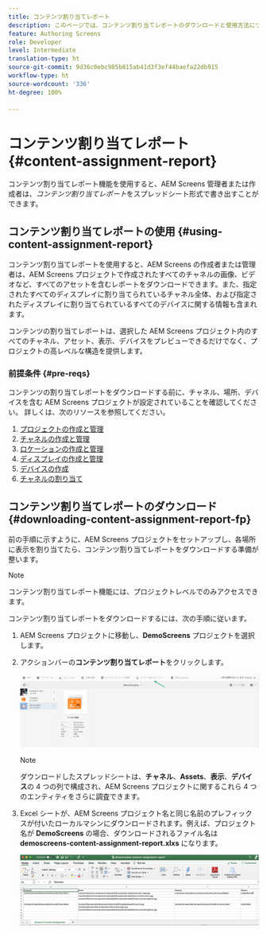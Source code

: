 ```yaml
---
title: コンテンツ割り当てレポート
description: このページでは、コンテンツ割り当てレポートのダウンロードと使用方法について説明します。
feature: Authoring Screens
role: Developer
level: Intermediate
translation-type: ht
source-git-commit: 9d36c0ebc985b815ab41d3f3ef44baefa22db915
workflow-type: ht
source-wordcount: '336'
ht-degree: 100%

---
```



# コンテンツ割り当てレポート {#content-assignment-report}

コンテンツ割り当てレポート機能を使用すると、AEM Screens 管理者または作成者は、*コンテンツ割り当てレポート*&#x200B;をスプレッドシート形式で書き出すことができます。

## コンテンツ割り当てレポートの使用 {#using-content-assignment-report}

コンテンツ割り当てレポートを使用すると、AEM Screens の作成者または管理者は、AEM Screens プロジェクトで作成されたすべてのチャネルの画像、ビデオなど、すべてのアセットを含むレポートをダウンロードできます。また、指定されたすべてのディスプレイに割り当てられているチャネル全体、および指定されたディスプレイに割り当てられているすべてのデバイスに関する情報も含まれます。

コンテンツの割り当てレポートは、選択した AEM Screens プロジェクト内のすべてのチャネル、アセット、表示、デバイスをプレビューできるだけでなく、プロジェクトの高レベルな構造を提供します。


### 前提条件 {#pre-reqs}

コンテンツの割り当てレポートをダウンロードする前に、チャネル、場所、デバイスを含む AEM Screens プロジェクトが設定されていることを確認してください。
詳しくは、次のリソースを参照してください。

1. [プロジェクトの作成と管理](/help/user-guide/creating-a-screens-project.md)
1. [チャネルの作成と管理](/help/user-guide/managing-channels.md)
1. [ロケーションの作成と管理](/help/user-guide/managing-locations.md)
1. [ディスプレイの作成と管理](/help/user-guide/managing-displays.md)
1. [デバイスの作成](/help/user-guide/managing-devices.md)
1. [チャネルの割り当て](/help/user-guide/channel-assignment-latest-fp.md)


## コンテンツ割り当てレポートのダウンロード {#downloading-content-assignment-report-fp}

前の手順に示すように、AEM Screens プロジェクトをセットアップし、各場所に表示を割り当てたら、コンテンツ割り当てレポートをダウンロードする準備が整います。

>[!NOTE]
>コンテンツ割り当てレポート機能には、プロジェクトレベルでのみアクセスできます。

コンテンツ割り当てレポートをダウンロードするには、次の手順に従います。

1. AEM Screens プロジェクトに移動し、**DemoScreens** プロジェクトを選択します。

1. アクションバーの&#x200B;**コンテンツ割り当てレポート**&#x200B;をクリックします。

   ![画像](/help/user-guide/assets/content-assignment-report/can-download.png)

   >[!NOTE]
   >ダウンロードしたスプレッドシートは、**チャネル**、**Assets**、**表示**、**デバイス**&#x200B;の 4 つの列で構成され、AEM Screens プロジェクトに関するこれら 4 つのエンティティをさらに調査できます。

1. Excel シートが、AEM Screens プロジェクト名と同じ名前のプレフィックスが付いたローカルマシンにダウンロードされます。例えば、プロジェクト名が **DemoScreens** の場合、ダウンロードされるファイル名は **demoscreens-content-assignment-report.xlxs** になります。

   ![画像](/help/user-guide/assets/content-assignment-report/car-download1.png)

